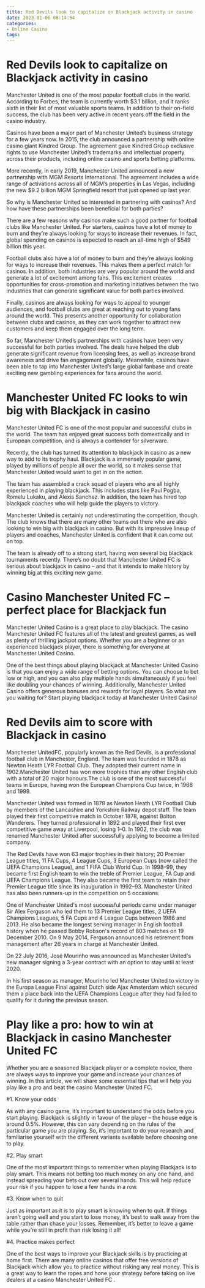 ```yaml
---
title: Red Devils look to capitalize on Blackjack activity in casino 
date: 2023-01-06 08:14:54
categories:
- Online Casino
tags:
---
```



#  Red Devils look to capitalize on Blackjack activity in casino 

Manchester United is one of the most popular football clubs in the world. According to Forbes, the team is currently worth $3.1 billion, and it ranks sixth in their list of most valuable sports teams. In addition to their on-field success, the club has been very active in recent years off the field in the casino industry.

Casinos have been a major part of Manchester United’s business strategy for a few years now. In 2015, the club announced a partnership with online casino giant Kindred Group. The agreement gave Kindred Group exclusive rights to use Manchester United’s trademarks and intellectual property across their products, including online casino and sports betting platforms.

More recently, in early 2019, Manchester United announced a new partnership with MGM Resorts International. The agreement includes a wide range of activations across all of MGM’s properties in Las Vegas, including the new $9.2 billion MGM Springfield resort that just opened up last year.

So why is Manchester United so interested in partnering with casinos? And how have these partnerships been beneficial for both parties?

There are a few reasons why casinos make such a good partner for football clubs like Manchester United. For starters, casinos have a lot of money to burn and they’re always looking for ways to increase their revenues. In fact, global spending on casinos is expected to reach an all-time high of $549 billion this year.

Football clubs also have a lot of money to burn and they’re always looking for ways to increase their revenues. This makes them a perfect match for casinos. In addition, both industries are very popular around the world and generate a lot of excitement among fans. This excitement creates opportunities for cross-promotion and marketing initiatives between the two industries that can generate significant value for both parties involved.

Finally, casinos are always looking for ways to appeal to younger audiences, and football clubs are great at reaching out to young fans around the world. This presents another opportunity for collaboration between clubs and casinos, as they can work together to attract new customers and keep them engaged over the long term.

So far, Manchester United’s partnerships with casinos have been very successful for both parties involved. The deals have helped the club generate significant revenue from licensing fees, as well as increase brand awareness and drive fan engagement globally. Meanwhile, casinos have been able to tap into Manchester United’s large global fanbase and create exciting new gambling experiences for fans around the world.

#  Manchester United FC looks to win big with Blackjack in casino 

Manchester United FC is one of the most popular and successful clubs in the world. The team has enjoyed great success both domestically and in European competition, and is always a contender for silverware. 

Recently, the club has turned its attention to blackjack in casino as a new way to add to its trophy haul. Blackjack is a immensely popular game, played by millions of people all over the world, so it makes sense that Manchester United would want to get in on the action. 

The team has assembled a crack squad of players who are all highly experienced in playing blackjack. This includes stars like Paul Pogba, Romelu Lukaku, and Alexis Sanchez. In addition, the team has hired top blackjack coaches who will help guide the players to victory. 

Manchester United is certainly not underestimating the competition, though. The club knows that there are many other teams out there who are also looking to win big with blackjack in casino. But with its impressive lineup of players and coaches, Manchester United is confident that it can come out on top. 

The team is already off to a strong start, having won several big blackjack tournaments recently. There’s no doubt that Manchester United FC is serious about blackjack in casino – and that it intends to make history by winning big at this exciting new game.

#  Casino Manchester United FC – perfect place for Blackjack fun 

Manchester United Casino is a great place to play blackjack. The casino Manchester United FC features all of the latest and greatest games, as well as plenty of thrilling jackpot options. Whether you are a beginner or an experienced blackjack player, there is something for everyone at Manchester United Casino.

One of the best things about playing blackjack at Manchester United Casino is that you can enjoy a wide range of betting options. You can choose to bet low or high, and you can also play multiple hands simultaneously if you feel like doubling your chances of winning. Additionally, Manchester United Casino offers generous bonuses and rewards for loyal players. So what are you waiting for? Start playing blackjack today at Manchester United Casino!

#  Red Devils aim to score with Blackjack in casino 
 Manchester UnitedFC, popularly known as the Red Devils, is a professional football club in Manchester, England. The team was founded in 1878 as Newton Heath LYR Football Club. They adopted their current name in 1902.Manchester United has won more trophies than any other English club with a total of 20 major honours.The club is one of the most successful teams in Europe, having won the European Champions Cup twice, in 1968 and 1999.

Manchester United was formed in 1878 as Newton Heath LYR Football Club by members of the Lancashire and Yorkshire Railway depot staff. The team played their first competitive match in October 1878, against Bolton Wanderers. They turned professional in 1892 and played their first ever competitive game away at Liverpool, losing 1–0. In 1902, the club was renamed Manchester United after successfully applying to become a limited company.

The Red Devils have won 63 major trophies in their history; 20 Premier League titles, 11 FA Cups, 4 League Cups, 3 European Cups (now called the UEFA Champions League), and 1 FIFA Club World Cup. In 1998–99, they became first English team to win the treble of Premier League, FA Cup and UEFA Champions League. They also became the first team to retain their Premier League title since its inauguration in 1992–93. Manchester United has also been runners-up in the competition on 5 occasions.

One of Manchester United's most successful periods came under manager Sir Alex Ferguson who led them to 13 Premier League titles, 2 UEFA Champions Leagues, 5 FA Cups and 4 League Cups between 1986 and 2013. He also became the longest serving manager in English football history when he passed Bobby Robson's record of 803 matches on 19 December 2010. On 9 May 2014, Ferguson announced his retirement from management after 26 years in charge at Manchester United.

On 22 July 2016, José Mourinho was announced as Manchester United's new manager signing a 3-year contract with an option to stay until at least 2020.<ref> 

   </ref> In his first season as manager, Mourinho led Manchester United to victory in the Europa League Final against Dutch side Ajax Amsterdam which secured them a place back into the UEFA Champions League after they had failed to qualify for it during the previous season.<ref> 

</ref>

#  Play like a pro: how to win at Blackjack in casino Manchester United FC

Whether you are a seasoned Blackjack player or a complete novice, there are always ways to improve your game and increase your chances of winning. In this article, we will share some essential tips that will help you play like a pro and beat the casino Manchester United FC.

#1. Know your odds

As with any casino game, it’s important to understand the odds before you start playing. Blackjack is slightly in favour of the player – the house edge is around 0.5%. However, this can vary depending on the rules of the particular game you are playing. So, it’s important to do your research and familiarise yourself with the different variants available before choosing one to play.

#2. Play smart

One of the most important things to remember when playing Blackjack is to play smart. This means not betting too much money on any one hand, and instead spreading your bets out over several hands. This will help reduce your risk if you happen to lose a few hands in a row.

#3. Know when to quit

Just as important as it is to play smart is knowing when to quit. If things aren’t going well and you start to lose money, it’s best to walk away from the table rather than chase your losses. Remember, it’s better to leave a game while you’re still in profit than risk losing it all!

#4. Practice makes perfect

One of the best ways to improve your Blackjack skills is by practicing at home first. There are many online casinos that offer free versions of Blackjack which allow you to practice without risking any real money. This is a great way to learn the ropes and hone your strategy before taking on live dealers at a casino Manchester United FC .